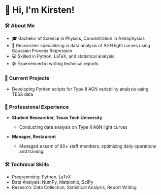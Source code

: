 # 👋 Hi, I'm Kirsten!

### 🛠️ About Me
- 🎓 Bachelor of Science in Physics, Concentration in Astrophysics
- 📍 Researcher specializing in data analysis of AGN light curves using Gaussian Process Regression
- 💻 Skilled in Python, LaTeX, and statistical analysis
- 🛠️ Experienced in writing technical reports

### 🔭 Current Projects
- Developing Python scripts for Type II AGN variability analysis using TESS data

### 💼 Professional Experience
- **Student Researcher, Texas Tech University**
  - Conducting data analysis on Type II AGN light curves

- **Manager, Restaurant**
  - Managed a team of 80+ staff members, optimizing daily operations and training

### 🛠️ Technical Skills
- Programming: Python, LaTeX
- Data Analysis: NumPy, Matplotlib, SciPy
- Research: Data Collection, Statistical Analysis, Report Writing

